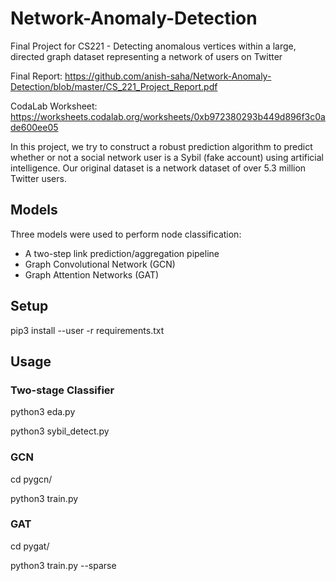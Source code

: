 # Network-Anomaly-Detection
Final Project for CS221 - Detecting anomalous vertices within a large, directed graph dataset representing a network of users on Twitter

Final Report: https://github.com/anish-saha/Network-Anomaly-Detection/blob/master/CS_221_Project_Report.pdf

CodaLab Worksheet: https://worksheets.codalab.org/worksheets/0xb972380293b449d896f3c0ade600ee05

In this project, we try to construct a robust prediction algorithm to predict whether or not a social network user is a Sybil (fake account) using artificial intelligence. Our original dataset is a network dataset of over 5.3 million Twitter users. 

## Models

Three models were used to perform node classification: 
* A two-step link prediction/aggregation pipeline 
* Graph Convolutional Network (GCN) 
* Graph Attention Networks (GAT)

## Setup
pip3 install --user -r requirements.txt

## Usage

### Two-stage Classifier
python3 eda.py 

python3 sybil_detect.py

### GCN
cd pygcn/

python3 train.py

### GAT
cd pygat/

python3 train.py --sparse

